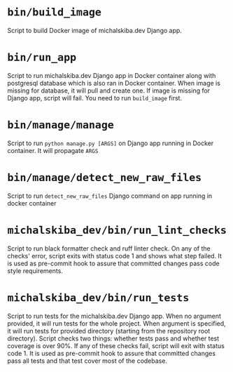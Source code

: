 # `bin/build_image`
Script to build Docker image of michalskiba.dev Django app.

# `bin/run_app`
Script to run michalskiba.dev Django app in Docker container along with postgresql database
which is also ran in Docker container. When image is missing for database, it will pull and create
one. If image is missing for Django app, script will fail. You need to run `build_image` first.

# `bin/manage/manage`
Script to run `python manage.py [ARGS]` on Django app running in Docker container. It will
propagate `ARGS`

# `bin/manage/detect_new_raw_files`
Script to run `detect_new_raw_files` Django command on app running in docker container

# `michalskiba_dev/bin/run_lint_checks`
Script to run black formatter check and ruff linter check. On any of the checks' error, script
exits with status code 1 and shows what step failed. It is used as pre-commit hook to assure
that committed changes pass code style requirements.

# `michalskiba_dev/bin/run_tests`
Script to run tests for the michalskiba.dev Django app. When no argument provided, it will run
tests for the whole project. When argument is specified, it will run tests for provided directory
(starting from the repository root directory). Script checks two things: whether tests pass and
whether test coverage is over 90%. If any of these checks fail, script will exit with status
code 1. It is used as pre-commit hook to assure that committed changes pass all tests and that
test cover most of the codebase.

